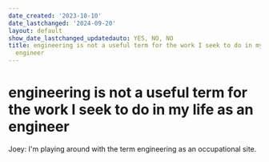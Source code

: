 ```yaml
---
date_created: '2023-10-10'
date_lastchanged: '2024-09-20'
layout: default
show_date_lastchanged_updatedauto: YES, NO, NO
title: engineering is not a useful term for the work I seek to do in my life as an
  engineer
---
```

# engineering is not a useful term for the work I seek to do in my life as an engineer 

Joey: I'm playing around with the term engineering as an occupational site. 

